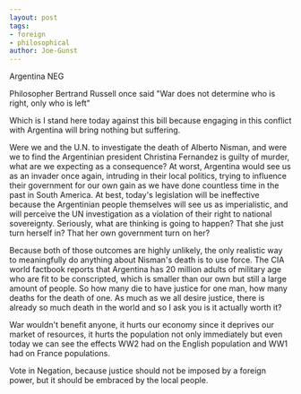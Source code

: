 ```yaml
---
layout: post
tags: 
- foreign 
- philosophical
author: Joe-Gunst
---
```

Argentina NEG

Philosopher Bertrand Russell once said "War does not determine who is right, only who is left"

Which is I stand here today against this bill because engaging in this conflict with Argentina will bring nothing but suffering.

Were we and the U.N. to investigate the death of Alberto Nisman, and were we to find the Argentinian president Christina Fernandez is guilty of murder, what are we expecting as a consequence? At worst, Argentina would see us as an invader once again, intruding in their local politics, trying to influence their government for our own gain as we have done countless time in the past in South America. At best, today's legislation will be ineffective because the Argentinian people themselves will see us as imperialistic, and will perceive the UN investigation as a violation of their right to national sovereignty. Seriously, what are thinking is going to happen? That she just turn herself in? That her own government turn on her?

Because both of those outcomes are highly unlikely, the only realistic way to meaningfully do anything about Nisman's death is to use force. The CIA world factbook reports that Argentina has 20 million adults of military age who are fit to be conscripted, which is smaller than our own but still a large amount of people. So how many die to have justice for one man, how many deaths for the death of one. As much as we all desire justice, there is already so much death in the world and so I ask you is it actually worth it?

War wouldn't benefit anyone, it hurts our economy since it deprives our market of resources, it hurts the population not only immediately but even today we can see the effects WW2 had on the English population and WW1 had on France populations.

Vote in Negation, because justice should not be imposed by a foreign power, but it should be embraced by the local people.

